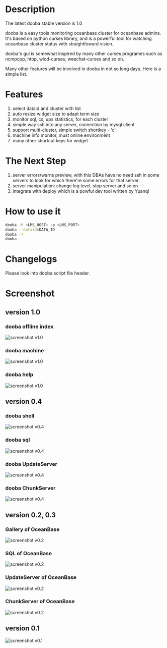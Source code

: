 # Description

The latest dooba stable version is 1.0

dooba is a easy tools monitoring oceanbase cluster for oceanbase admins. It's based on python curses library, and is a powerful tool for watching oceanbase cluster status with straightfoward vision.

dooba's gui is somewhat inspired by many other curses programes such as ncmpcpp, htop, wicd-curses, weechat-curses and so on.

Many other features will be involved in dooba in not so long days. Here is a simple list.

# Features

1. select dataid and cluster with list
2. auto resize widget size to adapt term size
3. monitor sql, cs, ups statistics, for each cluster
4. simple way ssh into any server, connection by mysql client
5. support multi-cluster, simple switch shortkey - 'c'
6. machine info monitor, must online environment
7. many other shortcut keys for widget

# The Next Step

1. server errors/warns preview, with this DBAs have no need ssh in some servers to look for which there're some errors for that server.
2. server manipulation: change log level, stop server and so on
3. integrate with deploy which is a powful dev tool written by Yuanqi

# How to use it

```sh
dooba -h <LMS_HOST> -p <LMS_PORT>
dooba --dataid=DATA_ID
dooba -?
dooba
```

# Changelogs

Please look into dooba script file header.

# Screenshot

## version 1.0

### dooba offline index

![screenshot v1.0](screenshot/v1_0-offline.png "screenshot for dooba v1_0 offline index")

### dooba machine

![screenshot v1.0](screenshot/v1_0-machine.png "screenshot for dooba v1_0 machine")

### dooba help

![screenshot v1.0](screenshot/v1_0-help.png "screenshot for dooba v1_0 help")

## version 0.4

### dooba shell

![screenshot v0.4](screenshot/v0_4-shell.png "screenshot for dooba v0.2 gallery")

### dooba sql

![screenshot v0.4](screenshot/v0_4-sql.png "screenshot for dooba v0.2 gallery")

### dooba UpdateServer

![screenshot v0.4](screenshot/v0_4-ups.png "screenshot for dooba v0.2 gallery")

### dooba ChunkServer

![screenshot v0.4](screenshot/v0_4-cs.png "screenshot for dooba v0.2 gallery")

## version 0.2, 0.3

### Gallery of OceanBase

![screenshot v0.2](screenshot/v0_2-gallery.png "screenshot for dooba v0.2 gallery")

### SQL of OceanBase

![screenshot v0.2](screenshot/v0_2-sql.png "screenshot for dooba v0.2 sql")

### UpdateServer of OceanBase

![screenshot v0.2](screenshot/v0_2-ups.png "screenshot for dooba v0.2 UpdateServer")

### ChunkServer of OceanBase

![screenshot v0.2](screenshot/v0_2-cs.png "screenshot for dooba v0.2 ChunkServer")

## version 0.1

![screenshot v0.1](screenshot/v0_1.png "screenshot for dooba v0.1")
